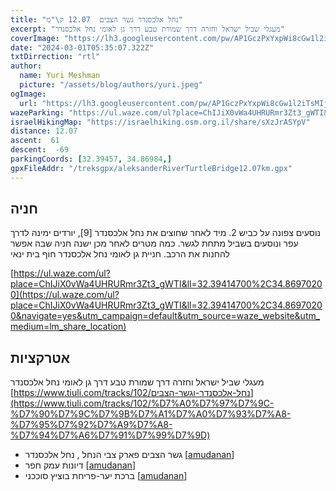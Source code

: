 ```yaml
---
title: "נחל אלכסנדר גשר הצבים  12.07 ק\"מ"
excerpt: "מעגלי שביל ישראל וחזרה דרך שמורת טבע דרך גן לאומי נחל אלכסנדר"
coverImage: "https://lh3.googleusercontent.com/pw/AP1GczPxYxpWi8cGw1l2iTsMIjKww_nqkjv9mfi9e-Q37SLYZaciXtWxrYI5_VI-00ujehBUQ8tNdFfnpfs_KVI_6lZcyENM3KhIS5o-VNXBTD18DQCawyNJ=w1300-h630"
date: "2024-03-01T05:35:07.322Z"
txtDirrection: "rtl"
author:
  name: Yuri Meshman
  picture: "/assets/blog/authors/yuri.jpeg"
ogImage:
  url: "https://lh3.googleusercontent.com/pw/AP1GczPxYxpWi8cGw1l2iTsMIjKww_nqkjv9mfi9e-Q37SLYZaciXtWxrYI5_VI-00ujehBUQ8tNdFfnpfs_KVI_6lZcyENM3KhIS5o-VNXBTD18DQCawyNJ"
wazeParking: "https://ul.waze.com/ul?place=ChIJiX0vWa4UHRURmr3Zt3_gWTI&ll=32.39414700%2C34.86970200&navigate=yes&utm_campaign=default&utm_source=waze_website&utm_medium=lm_share_location "
israelHikingMap: "https://israelhiking.osm.org.il/share/sXzJrASYpV"
distance: 12.07 
ascent:  61
descent:  -69
parkingCoords: [32.39457, 34.86984,]
gpxFileAddr: "/treksgpx/aleksanderRiverTurtleBridge12.07km.gpx"
---
```

## חניה
נוסעים צפונה על כביש 2. מיד לאחר שחוצים את נחל אלכסנדר [9], יורדים ימינה לדרך עפר ונוסעים בשביל מתחת לגשר. כמה מטרים לאחר מכן ישנה חניה שבה אפשר להחנות את הרכב.
חניית גן לאומי נחל אלכסנדר חוף בית ינאי

[https://ul.waze.com/ul?place=ChIJiX0vWa4UHRURmr3Zt3_gWTI&ll=32.39414700%2C34.86970200](https://ul.waze.com/ul?place=ChIJiX0vWa4UHRURmr3Zt3_gWTI&ll=32.39414700%2C34.86970200&navigate=yes&utm_campaign=default&utm_source=waze_website&utm_medium=lm_share_location)

## אטרקציות
מעגלי שביל ישראל וחזרה דרך שמורת טבע דרך גן לאומי נחל אלכסנדר
[https://www.tiuli.com/tracks/102/נחל-אלכסנדר-וגשר-הצבים](https://www.tiuli.com/tracks/102/%D7%A0%D7%97%D7%9C-%D7%90%D7%9C%D7%9B%D7%A1%D7%A0%D7%93%D7%A8-%D7%95%D7%92%D7%A9%D7%A8-%D7%94%D7%A6%D7%91%D7%99%D7%9D)

- גשר הצבים פארק צבי הנחל , נחל אלכסנדר  \[[amudanan](https://amudanan.co.il/#!wiki=P666027)\] 
- דיונות עמק חפר \[[amudanan](https://amudanan.co.il/#!wiki=P400875)\] 
- ברכת יער-פריחת בוציץ סוככני \[[amudanan](https://amudanan.co.il/#!wiki=P221779)\] 
